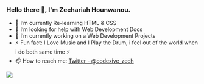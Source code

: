 ### Hello there 👋, I'm Zechariah Hounwanou. 

- 🌱 I’m currently Re-learning HTML & CSS
- 🤔 I’m looking for help with Web Development Docs
- 🔭 I’m currently working on a Web Development Projects
- ⚡ Fun fact: I Love Music and I Play the Drum, i feel out of the world when i do both same time ⚡
- 📫 How to reach me: [Twitter - @codexive_zech](https://twitter.com/codexive_zech)
 <img src="https://github-readme-stats.vercel.app/api?username=codexive-zech&&show_icons=true&title_color=ffffff&icon_color=bb2acf&text_color=daf7dc&bg_color=151515"/>

<!-- - 💬 Ask me about ...
- 📫 How to reach me: [Twitter - @codexive_zech](https://twitter.com/codexive_zech)
- 😄 Pronouns: ...
- - 👯 I’m looking to collaborate on ... -->

